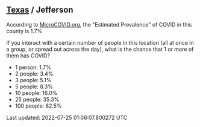 
## [Texas](/united-states/texas) / Jefferson

According to [MicroCOVID.org](http://microcovid.org),
the "Estimated Prevalence" of COVID in this county is 1.7%

If you interact with a certain number of people in this location
(all at once in a group, or spread out across the day), what is the chance that
1 or more of them has COVID?

- 1 person: 1.7%
- 2 people: 3.4%
- 3 people: 5.1%
- 5 people: 8.3%
- 10 people: 16.0%
- 25 people: 35.3%
- 100 people: 82.5%

Last updated: 2022-07-25 01:06:07.800272 UTC
